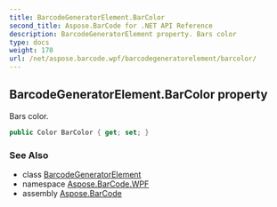 ```yaml
---
title: BarcodeGeneratorElement.BarColor
second_title: Aspose.BarCode for .NET API Reference
description: BarcodeGeneratorElement property. Bars color
type: docs
weight: 170
url: /net/aspose.barcode.wpf/barcodegeneratorelement/barcolor/
---
```

## BarcodeGeneratorElement.BarColor property

Bars color.

```csharp
public Color BarColor { get; set; }
```

### See Also

* class [BarcodeGeneratorElement](../)
* namespace [Aspose.BarCode.WPF](../../../aspose.barcode.wpf/)
* assembly [Aspose.BarCode](../../../)


